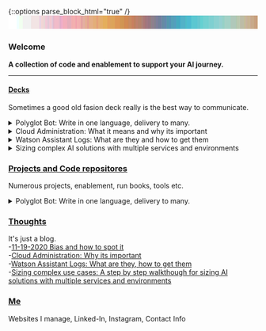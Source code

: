 {::options parse_block_html="true" /}
![Alt text](https://raw.githubusercontent.com/Christophercrane/chris/master/images/Copy%20of%20Spagetti%20Western%20Sundown%20on%20Easter.jpg "Spagetti Western at Sundown")

### Welcome  
**A collection of code and enablement to support your AI journey.**
  
----  
  
#### [Decks](https://github.com/Christophercrane/Decks) 
Sometimes a good old fasion deck really is the best way to communicate.   
  
  
<details>
 
  <summary markdown="span">Polyglot Bot: Write in one language, delivery to many.</summary>
This deck outlines the benefits and architecture of a translation solution that enables translation of a Watson Assistant skill into any of the many available languages offered via Watson Language Translator.

-[Overview Deck](https://github.com/Christophercrane/Polyglot-Bot/blob/master/Overview_Deck_Polyglot_bot.pdf)  
-[Runbook / Set-up Instructions](https://github.com/Christophercrane/Polyglot-Bot/blob/master/Playbook_for_Polyglot_bot.pdf)  
-[Components: Watson Assistant Skill](https://github.com/Christophercrane/Polyglot-Bot/blob/master/skill-Polyglot-Bot.json)  
-[Components: Cloud Function Code](https://github.com/Christophercrane/Polyglot-Bot/blob/master/polyglotbot.zip)   

</details>


<details>
 
  <summary markdown="span">Cloud Administration: What it means and why its important</summary>
This deck outlines the duties of a cloud administrator and why the role is important to define and assign. 

-[Cloud Administration: Why its important](https://github.com/Christophercrane/Decks/blob/master/IBM%20Cloud%20Subscription%20Code%20and%20Administrator%20considerations.pdf)  

</details>

 
<details>
 
  <summary markdown="span">Watson Assistant Logs: What are they and how to get them</summary>
This deck outlines the contents of Watson Assistant Logs, the method for obtaining them and where to find supporting documentation. 

-[Watson Assistant Logs: What are they, how to get them](https://github.com/markdown-it/markdown-it-emoji)  

</details>
 
 
 
<details>
 
  <summary markdown="span">Sizing complex AI solutions with multiple services and environments</summary>
This deck outlines a methodology for sizing complex AI use cases involving multiple services, environments and use cases. There is a lengthy preamble (storytime) before I discuss the methodology. This is mainly for context and entertainment value. Skip to page five to get straight to the methodology. 

-[Sizing complex AI use cases: A step by step walkthough for sizing AI solutions with multiple services and environments](https://github.com/Christophercrane/Decks/blob/master/Project%20Watson%20Usage%20v3.pdf)  

This methodology references a spreadsheet which can be found here. Download to use: 
-[Sizing complex AI use cases: Supporting Spreadsheet](https://github.com/Christophercrane/Decks/blob/master/WATSON%20VOLUMES%20MODELER.xlsx)  

</details> 
 

### [Projects and Code repositores](https://github.com/Christophercrane)
Numerous projects, enablement, run books, tools etc.  
<details>
 
  <summary markdown="span">Polyglot Bot: Write in one language, delivery to many.</summary>
This deck outlines the benefits and architecture of a translation solution that enables translation of a Watson Assistant skill into any of the many available languages offered via Watson Language Translator.

-[Readme / Intro](https://github.com/Christophercrane/Polyglot-Bot)  
-[Overview Deck](https://github.com/Christophercrane/Polyglot-Bot/blob/master/Overview_Deck_Polyglot_bot.pdf)  
-[Runbook / Set-up Instructions](https://github.com/Christophercrane/Polyglot-Bot/blob/master/Playbook_for_Polyglot_bot.pdf)  
-[Components: Watson Assistant Skill](https://github.com/Christophercrane/Polyglot-Bot/blob/master/skill-Polyglot-Bot.json)  
-[Components: Cloud Function Code](https://github.com/Christophercrane/Polyglot-Bot/blob/master/polyglotbot.zip)   

</details>
  
  
### [Thoughts](https://github.com/markdown-it/markdown-it-emoji)
It's just a blog.  
-[11-19-2020 Bias and how to spot it](https://github.com/markdown-it/markdown-it-emoji)  
-[Cloud Administration: Why its important](https://github.com/markdown-it/markdown-it-emoji)  
-[Watson Assistant Logs: What are they, how to get them](https://github.com/markdown-it/markdown-it-emoji)  
-[Sizing complex use cases: A step by step walkthough for sizing AI solutions with multiple services and environments](https://github.com/markdown-it/markdown-it-emoji)



### [Me](https://github.com/markdown-it/markdown-it-emoji)
Websites I manage, Linked-In, Instagram, Contact Info 

